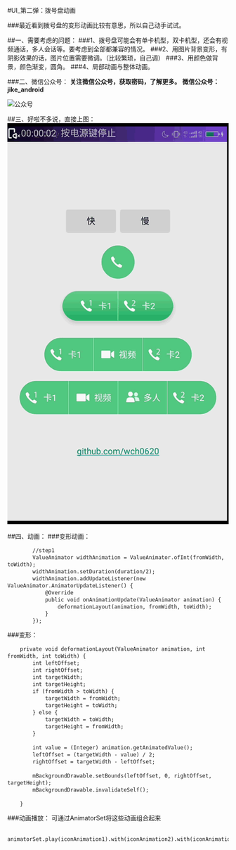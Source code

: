 #UI_第二弹：拨号盘动画


###最近看到拨号盘的变形动画比较有意思，所以自己动手试试。

##一、需要考虑的问题：
###1、拨号盘可能会有单卡机型，双卡机型，还会有视频通话，多人会话等。要考虑到全部都兼容的情况。
###2、用图片背景变形，有阴影效果的话，图片位置需要微调。（比较繁琐，自己调）
###3、用颜色做背景，颜色渐变，圆角。
###4、局部动画与整体动画。

###二、微信公众号：
**关注微信公众号，获取密码，了解更多。**
**微信公众号：jike_android**

![公众号](https://github.com/wch0620/StatusBar/raw/master/WeiXin/qrcode.jpg)

##三、好啦不多说，直接上图：
![android](https://github.com/wch0620/DialpadAnimation/raw/dial_pad_animation_dev/gif/animation.gif)


##四、动画：
###变形动画：
```
        //step1
        ValueAnimator widthAnimation = ValueAnimator.ofInt(fromWidth, toWidth);
        widthAnimation.setDuration(duration/2);
        widthAnimation.addUpdateListener(new ValueAnimator.AnimatorUpdateListener() {
            @Override
            public void onAnimationUpdate(ValueAnimator animation) {
                deformationLayout(animation, fromWidth, toWidth);
            }
        });
```
###变形：

```
    private void deformationLayout(ValueAnimator animation, int fromWidth, int toWidth) {
        int leftOffset;
        int rightOffset;
        int targetWidth;
        int targetHeight;
        if (fromWidth > toWidth) {
            targetWidth = fromWidth;
            targetHeight = toWidth;
        } else {
            targetWidth = toWidth;
            targetHeight = fromWidth;
        }

        int value = (Integer) animation.getAnimatedValue();
        leftOffset = (targetWidth - value) / 2;
        rightOffset = targetWidth - leftOffset;
        
        mBackgroundDrawable.setBounds(leftOffset, 0, rightOffset, targetHeight);
        mBackgroundDrawable.invalidateSelf();

    }
```
###动画播放：
可通过AnimatorSet将这些动画组合起来
```
	animatorSet.play(iconAnimation1).with(iconAnimation2).with(iconAnimation3).after(widthAnimation);
```
